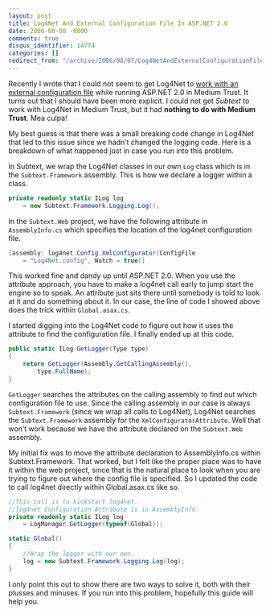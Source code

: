 ```yaml
---
layout: post
title: Log4Net And External Configuration File In ASP.NET 2.0
date: 2006-08-08 -0800
comments: true
disqus_identifier: 14774
categories: []
redirect_from: "/archive/2006/08/07/Log4NetAndExternalConfigurationFileInASP.NET2.0.aspx/"
---
```


Recently I wrote that I could not seem to get Log4Net to [work with an
external configuration
file](http://haacked.com/archive/2006/07/09/ConfiguringLog4NetWithASP.NET2.0InMediumTrust.aspx "Problem Configuring Log4Net")
while running ASP.NET 2.0 in Medium Trust. It turns out that I should
have been more explicit. I could not get *Subtext* to work with Log4Net
in Medium Trust, but it had **nothing to do with Medium Trust**. Mea
culpa!

My best guess is that there was a small breaking code change in Log4Net
that led to this issue since we hadn’t changed the logging code. Here is
a breakdown of what happened just in case you run into this problem.

In Subtext, we wrap the Log4Net classes in our own `Log` class which is
in the `Subtext.Framework` assembly. This is how we declare a logger
within a class.

```csharp
private readonly static ILog log 
    = new Subtext.Framework.Logging.Log();
```

In the `Subtext.Web` project, we have the following attribute in
`AssemblyInfo.cs` which specifies the location of the log4net
configuration file.

```csharp
[assembly: log4net.Config.XmlConfigurator(ConfigFile 
    = "Log4Net.config", Watch = true)]
```

This worked fine and dandy up until ASP.NET 2.0. When you use the
attribute approach, you have to make a log4net call early to jump start
the engine so to speak. An attribute just sits there until somebody is
told to look at it and do something about it. In our case, the line of
code I showed above does the trick within `Global.asax.cs`.

I started digging into the Log4Net code to figure out how it uses the
attribute to find the configuration file. I finally ended up at this
code.

```csharp
public static ILog GetLogger(Type type) 
{
    return GetLogger(Assembly.GetCallingAssembly(), 
        type.FullName);
}
```

`GetLogger` searches the attributes on the calling assembly to find out
which configuration file to use. Since the calling assembly in our case
is always `Subtext.Framework` (since we wrap all calls to Log4Net),
Log4Net searches the `Subtext.Framework` assembly for the
`XmlConfiguratorAttribute`. Well that won’t work because we have the
attribute declared on the `Subtext.Web` assembly.

My initial fix was to move the attribute declaration to AssemblyInfo.cs
within Subtext.Framework. That worked, but I felt like the proper place
was to have it within the web project, since that is the natural place
to look when you are trying to figure out where the config file is
specified. So I updated the code to call log4net directly within
Global.asax.cs like so.

```csharp
//This call is to kickstart log4net.
//log4net Configuration Attribute is in AssemblyInfo
private readonly static ILog log 
    = LogManager.GetLogger(typeof(Global));

static Global()
{
    //Wrap the logger with our own.
    log = new Subtext.Framework.Logging.Log(log);
}
```

I only point this out to show there are two ways to solve it, both with
their plusses and minuses. If you run into this problem, hopefully this
guide will help you.

